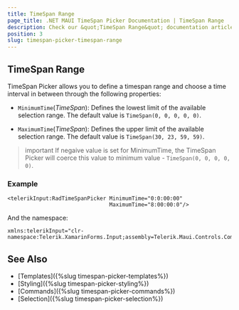 ```yaml
---
title: TimeSpan Range
page_title: .NET MAUI TimeSpan Picker Documentation | TimeSpan Range
description: Check our &quot;TimeSpan Range&quot; documentation article for Telerik TimeSpan Picker for .NET MAUI.
position: 3
slug: timespan-picker-timespan-range
---
```


## TimeSpan Range 

TimeSpan Picker allows you to define a timespan range and choose a time interval in between through the following properties:

* `MinimumTime`(*TimeSpan*): Defines the lowest limit of the available selection range. The default value is `TimeSpan(0, 0, 0, 0, 0)`.

* `MaximumTime`(*TimeSpan*): Defines the upper limit of the available selection range. The default value is `TimeSpan(30, 23, 59, 59)`.

>important If negaive value is set for MinimumTime, the TimeSpan Picker will coerce this value to minimum value - `TimeSpan(0, 0, 0, 0, 0)`.

### Example

```XAML
<telerikInput:RadTimeSpanPicker MinimumTime="0:0:00:00"
                                MaximumTime="8:00:00:0"/>
```

And the namespace:

```XAML
xmlns:telerikInput="clr-namespace:Telerik.XamarinForms.Input;assembly=Telerik.Maui.Controls.Compatibility"
```

## See Also

- [Templates]({%slug timespan-picker-templates%})
- [Styling]({%slug timespan-picker-styling%})
- [Commands]({%slug timespan-picker-commands%})
- [Selection]({%slug timespan-picker-selection%})
